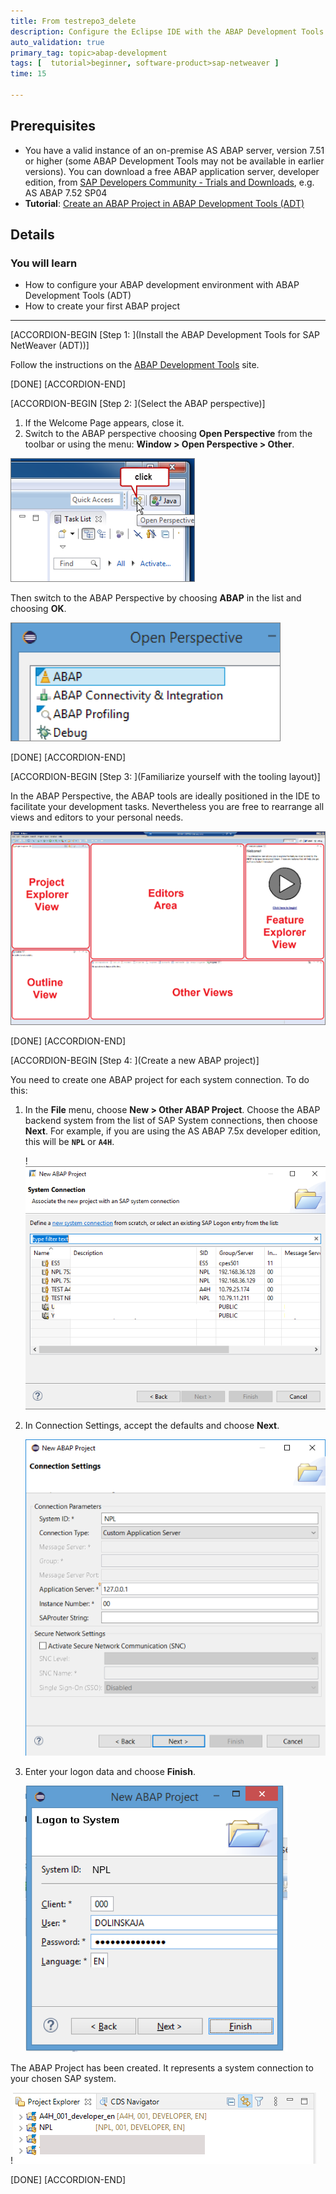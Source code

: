 ```yaml
---
title: From testrepo3_delete
description: Configure the Eclipse IDE with the ABAP Development Tools for SAP NetWeaver (ADT) and create an ABAP project.
auto_validation: true
primary_tag: topic>abap-development
tags: [  tutorial>beginner, software-product>sap-netweaver ]
time: 15

---
```


## Prerequisites  
 - You have a valid instance of an on-premise AS ABAP server, version 7.51 or higher (some ABAP Development Tools may not be available in earlier versions). You can download a free ABAP application server, developer edition, from [SAP Developers Community - Trials and Downloads](https://developers.sap.com/trials-downloads.html?search=AS%20ABAP), e.g. AS ABAP 7.52 SP04
- **Tutorial**: [Create an ABAP Project in ABAP Development Tools (ADT)](abap-create-project)

## Details
### You will learn  
- How to configure your ABAP development environment with ABAP Development Tools (ADT)
- How to create your first ABAP project

---

[ACCORDION-BEGIN [Step 1: ](Install the ABAP Development Tools for SAP NetWeaver (ADT))]

Follow the instructions on the [ABAP Development Tools](https://tools.hana.ondemand.com/#abap) site.

[DONE]
[ACCORDION-END]

[ACCORDION-BEGIN [Step 2: ](Select the ABAP perspective)]
1. If the Welcome Page appears, close it.
2. Switch to the ABAP perspective choosing **Open Perspective** from the toolbar or using the menu: **Window > Open Perspective > Other**.

![Image depicting step2-open-perspective](step2-open-perspective.png)

Then switch to the ABAP Perspective by choosing **ABAP** in the list and choosing **OK**.

![Image depicting step2b-abap-perspective](step2b-abap-perspective.png)

[DONE]
[ACCORDION-END]

[ACCORDION-BEGIN [Step 3: ](Familiarize yourself with the tooling layout)]

In the ABAP Perspective, the ABAP tools are ideally positioned in the IDE to facilitate your development tasks. Nevertheless you are free to rearrange all views and editors to your personal needs.

![Image depicting step3-tooling-layout](step3-tooling-layout.png)

[DONE]
[ACCORDION-END]

[ACCORDION-BEGIN [Step 4: ](Create a new ABAP project)]

You need to create one ABAP project for each system connection. To do this:

1. In the **File** menu, choose **New > Other ABAP Project**. Choose the ABAP backend system from the list of SAP System connections, then choose **Next**. For example, if you are using the AS ABAP 7.5x developer edition, this will be **`NPL`** or **`A4H`**.

    !![Image depicting step4-system-connection](step4-system-connection.png)

2. In Connection Settings, accept the defaults and choose **Next**.

    ![Image depicting step4b-connection-settings](step4b-connection-settings.png)

3. Enter your logon data and choose **Finish**.

    ![Image depicting step4c-logon-data](step4c-logon-data.png)

The ABAP Project has been created. It represents a system connection to your chosen SAP system.

!![Image depicting step4d-project-created](step4d-project-created.png)

[DONE]
[ACCORDION-END]

